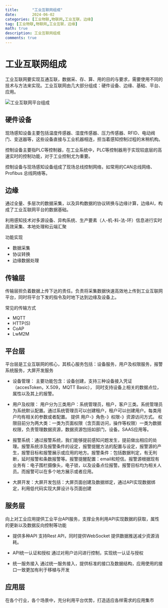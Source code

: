 ```yaml
---
title:      "工业互联网组成"
date:       2024-06-02
categories: [工业物联,物联网,工业互联，边缘]
tag: [工业物联,物联网,工业互联，边缘]
math: true
description: 工业互联网组成
comments: true
---
```


# 工业互联网组成
工业互联网要实现互通互联，数据采、存、算、用的目的与要求，需要使用不同的技术与方法来实现。工业互联网由几大部分组成：硬件设备、边缘、基础、平台、应用。

![工业互联网平台组成](../assets/img/iiot/arch.png)
## 硬件设备
现场感知设备主要包括温度传感器、湿度传感器、压力传感器、RFID、电动阀门、变送器等，这些设备直接与工业机器相连，担当着感知控制过程的末稍机构。

控制设备主要指PLC等控制器，在工业系统中，PLC等控制器用于实现较底层的高速实时的控制功能，对于工业控制尤为重要。

控制设备与现场感知设备组成了现场总线控制网络，如常用的CAN总线网络、Profibus 总线网络等。

## 边缘
通过全量、多层次的数据采集，以及异构数据的协议转换与边缘计算，边缘AI，构成了工业互联网平台的数据基础。

利用感知技术对多源设备、异构系统、生产要素（人-机-料-法-环）信息进行实时高效采集、本地处理和云端汇聚

功能实现
 - 数据采集
 - 协议转换
 - 边缘数据处理

## 传输层
传输层担负着数据上传下达的责任。负责将采集数据快速高效地上传到工业互联网平台，同时将平台下发的指令及时地下达到边缘及设备上。

常见的传输方式
 - MQTT
 - HTTP(S)
 - CoAP
 - LwM2M
## 平台层
平台层是工业互联网的核心，其核心服务包括：设备服务，用户及权限服务，报警系统服务，大屏开发服务

 - 设备管理：
    主要功能包含：设备创建，支持三种设备接入凭证（accesToken，X.509，MQTT Basic）， 同时支持设备上相关的数据点位，属性以及其上的报警。

 - 用户及权限：
   用户分为三类用户：系统管理员，租户，客户三类。系统管理员为系统默认配置。通过系统管理员可以创建租户，租户可以创建用户。每类用户均有相关的参数或者配置。
   提供 用户-》角色-》权限-》资源访问方式。
   权限目前分为两大类：一类为页面权限（含页面访问，操作等权限）一类为数据权限，负责管理数据资源，数据资源包括如部门，设备。SAAS应用等。

 - 报警系统：通过报警系统，我们能够提前感知问题发生，提前做出相应的处理。报警系统涉及报警条件的设定，报警提醒方法的配置与设定，报警源的产生，报警目标和报警展示或应用的地方。报警条件：包括数据判定，有无判断，延时报警和条数报警等。报警提醒配置：email和短信。报警源根据现有业务有：电子围栏摄像头，电子锁，以及设备点位报警。报警目标均为相关人员。而报警可以在多个地方展示或者应用。

 - 大屏开发：大屏开发包括：大屏页面创建及数据绑定，通过API实现数据绑定，利用低代码实现大屏设计与页面创建

## 服务层
向上对工业应用提供工业平台API服务，支撑业务利用API实现数据的获取，属性的更新以及数据反向控制等功能
 - 提供多种API
 支持Rest API，同时提供WebSocket 提供数据推送减少资源消耗。

 - API统一认证和授权
 通过对用户访问进行控制，实现统一认证与授权

 - 统一服务接入
 通过统一服务接入，提供标准的接口及数据结构，应用使用的接口一致更加有利于移植与开发

## 应用层
在各个行业，各个场景中，充分利用平台优势，打造适应各样需求的应用集市
 